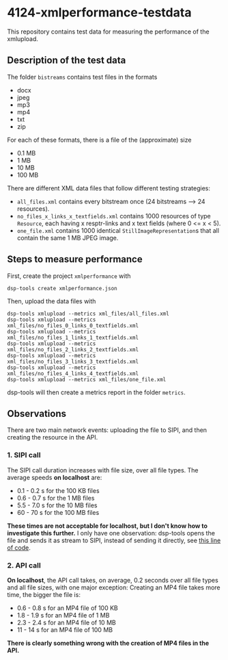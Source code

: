# 4124-xmlperformance-testdata

This repository contains test data for measuring the performance of the xmlupload. 



## Description of the test data

The folder `bistreams` contains test files in the formats

 - docx
 - jpeg
 - mp3
 - mp4
 - txt
 - zip

For each of these formats, there is a file of the (approximate) size

 - 0.1 MB
 - 1 MB
 - 10 MB
 - 100 MB

There are different XML data files that follow different testing strategies:

 - `all_files.xml` contains every bitstream once (24 bitstreams --> 24 resources).
 - `no_files_x_links_x_textfields.xml` contains 1000 resources of type `Resource`, each having x resptr-links and x text fields (where 0 <= x < 5).
 - `one_file.xml` contains 1000 identical `StillImageRepresentation`s that all contain the same 1 MB JPEG image.



## Steps to measure performance 

First, create the project `xmlperformance` with 

```
dsp-tools create xmlperformance.json
```

Then, upload the data files with

```
dsp-tools xmlupload --metrics xml_files/all_files.xml
dsp-tools xmlupload --metrics xml_files/no_files_0_links_0_textfields.xml
dsp-tools xmlupload --metrics xml_files/no_files_1_links_1_textfields.xml
dsp-tools xmlupload --metrics xml_files/no_files_2_links_2_textfields.xml
dsp-tools xmlupload --metrics xml_files/no_files_3_links_3_textfields.xml
dsp-tools xmlupload --metrics xml_files/no_files_4_links_4_textfields.xml
dsp-tools xmlupload --metrics xml_files/one_file.xml
```

dsp-tools will then create a metrics report in the folder `metrics`.



## Observations

There are two main network events: uploading the file to SIPI, and then creating the resource in the API. 


### 1. SIPI call

The SIPI call duration increases with file size, over all file types. The average speeds **on localhost** are:

- 0.1 - 0.2 s for the 100 KB files
- 0.6 - 0.7 s for the 1 MB files
- 5.5 - 7.0 s for the 10 MB files
- 60  - 70  s for the 100 MB files

**These times are not acceptable for localhost, but I don't know how to investigate this further.** I only have one 
observation: dsp-tools opens the file and sends it as stream to SIPI, instead of sending it directly, see 
[this line of code](https://github.com/dasch-swiss/dsp-tools/blob/main/knora/dsplib/models/sipi.py#L42).


### 2. API call

**On localhost**, the API call takes, on average, 0.2 seconds over all file types and all file sizes, with one major 
exception: Creating an MP4 file takes more time, the bigger the file is:

- 0.6 - 0.8 s for an MP4 file of 100 KB
- 1.8 - 1.9 s for an MP4 file of 1 MB
- 2.3 - 2.4 s for an MP4 file of 10 MB
- 11  - 14  s for an MP4 file of 100 MB

**There is clearly something wrong with the creation of MP4 files in the API.**
